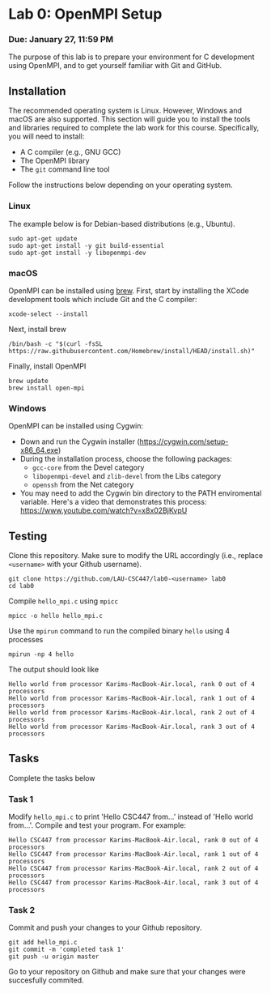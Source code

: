 # Lab 0: OpenMPI Setup
### Due: January 27, 11:59 PM

The purpose of this lab is to prepare your environment for C development using OpenMPI, and to get yourself familiar with Git and GitHub.

## Installation
The recommended operating system is Linux. However, Windows and macOS are also supported. This section will guide you to install the tools and libraries required to complete the lab work for this course. Specifically, you will need to install:

- A C compiler (e.g., GNU GCC)
- The OpenMPI library
- The `git` command line tool

Follow the instructions below depending on your operating system.

### Linux
The example below is for Debian-based distributions (e.g., Ubuntu).
```
sudo apt-get update
sudo apt-get install -y git build-essential
sudo apt-get install -y libopenmpi-dev
```

### macOS
OpenMPI can be installed using [brew](https://brew.sh). First, start by installing the XCode development tools which include Git and the C compiler:

```
xcode-select --install 
```

Next, install brew
```
/bin/bash -c "$(curl -fsSL https://raw.githubusercontent.com/Homebrew/install/HEAD/install.sh)"
```

Finally, install OpenMPI
```
brew update
brew install open-mpi
```

### Windows
OpenMPI can be installed using Cygwin:
- Down and run the Cygwin installer (https://cygwin.com/setup-x86_64.exe)
- During the installation process, choose the following packages:
  - `gcc-core` from the Devel category
  - `libopenmpi-devel` and `zlib-devel` from the Libs category
  - `openssh` from the Net category
- You may need to add the Cygwin bin directory to the PATH enviromental variable. Here's a video that demonstrates this process: https://www.youtube.com/watch?v=x8x02BjKvpU

  
## Testing
Clone this repository. Make sure to modify the URL accordingly (i.e., replace `<username>` with your Github username).

```
git clone https://github.com/LAU-CSC447/lab0-<username> lab0
cd lab0
```

Compile `hello_mpi.c` using `mpicc`

```
mpicc -o hello hello_mpi.c
```

Use the `mpirun` command to run the compiled binary `hello` using 4 processes
```
mpirun -np 4 hello
```

The output should look like
```
Hello world from processor Karims-MacBook-Air.local, rank 0 out of 4 processors
Hello world from processor Karims-MacBook-Air.local, rank 1 out of 4 processors
Hello world from processor Karims-MacBook-Air.local, rank 2 out of 4 processors
Hello world from processor Karims-MacBook-Air.local, rank 3 out of 4 processors
```

## Tasks
Complete the tasks below

### Task 1
Modify `hello_mpi.c` to print 'Hello CSC447 from...' instead of 'Hello world from...'. Compile and test your program.
For example:
```
Hello CSC447 from processor Karims-MacBook-Air.local, rank 0 out of 4 processors
Hello CSC447 from processor Karims-MacBook-Air.local, rank 1 out of 4 processors
Hello CSC447 from processor Karims-MacBook-Air.local, rank 2 out of 4 processors
Hello CSC447 from processor Karims-MacBook-Air.local, rank 3 out of 4 processors
```
### Task 2
Commit and push your changes to your Github repository.
```
git add hello_mpi.c
git commit -m 'completed task 1'
git push -u origin master
```
Go to your repository on Github and make sure that your changes were succesfully commited. 
